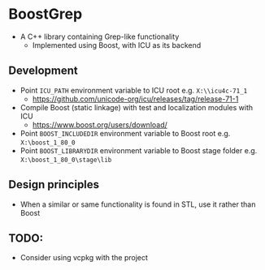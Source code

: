 # BoostGrep

- A C++ library containing Grep-like functionality
	- Implemented using Boost, with ICU as its backend

## Development

- Point ``ICU_PATH`` environment variable to ICU root e.g. ``X:\\icu4c-71_1``
	- https://github.com/unicode-org/icu/releases/tag/release-71-1
- Compile Boost (static linkage) with test and localization modules with ICU
	- https://www.boost.org/users/download/
- Point ``BOOST_INCLUDEDIR`` environment variable to Boost root e.g. ``X:\boost_1_80_0``
- Point ``BOOST_LIBRARYDIR`` environment variable to Boost stage folder e.g. ``X:\boost_1_80_0\stage\lib``

## Design principles

- When a similar or same functionality is found in STL, use it rather than Boost

## TODO: 

- Consider using vcpkg with the project